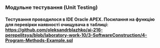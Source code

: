 ### Модульне тестування (Unit Testing)
#### Тестування проводилося в IDE Oracle APEX. Посилання на функцію для перевірки наявності очищувача в таблиці: https://github.com/oleksandrblazhko/ai-216-perepelitsya/blob/laboratory-work-10/3-SoftwareConstruction/4-Program-Methods-Example.sql
